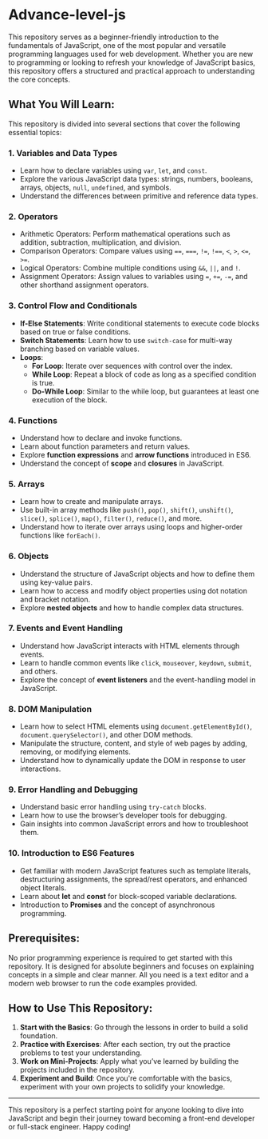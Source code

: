 # Advance-level-js

This repository serves as a beginner-friendly introduction to the fundamentals of JavaScript, one of the most popular and versatile programming languages used for web development. Whether you are new to programming or looking to refresh your knowledge of JavaScript basics, this repository offers a structured and practical approach to understanding the core concepts.

## What You Will Learn:
This repository is divided into several sections that cover the following essential topics:

### 1. **Variables and Data Types**
- Learn how to declare variables using `var`, `let`, and `const`.
- Explore the various JavaScript data types: strings, numbers, booleans, arrays, objects, `null`, `undefined`, and symbols.
- Understand the differences between primitive and reference data types.

### 2. **Operators**
- Arithmetic Operators: Perform mathematical operations such as addition, subtraction, multiplication, and division.
- Comparison Operators: Compare values using `==`, `===`, `!=`, `!==`, `<`, `>`, `<=`, `>=`.
- Logical Operators: Combine multiple conditions using `&&`, `||`, and `!`.
- Assignment Operators: Assign values to variables using `=`, `+=`, `-=`, and other shorthand assignment operators.

### 3. **Control Flow and Conditionals**
- **If-Else Statements**: Write conditional statements to execute code blocks based on true or false conditions.
- **Switch Statements**: Learn how to use `switch-case` for multi-way branching based on variable values.
- **Loops**:
  - **For Loop**: Iterate over sequences with control over the index.
  - **While Loop**: Repeat a block of code as long as a specified condition is true.
  - **Do-While Loop**: Similar to the while loop, but guarantees at least one execution of the block.

### 4. **Functions**
- Understand how to declare and invoke functions.
- Learn about function parameters and return values.
- Explore **function expressions** and **arrow functions** introduced in ES6.
- Understand the concept of **scope** and **closures** in JavaScript.

### 5. **Arrays**
- Learn how to create and manipulate arrays.
- Use built-in array methods like `push()`, `pop()`, `shift()`, `unshift()`, `slice()`, `splice()`, `map()`, `filter()`, `reduce()`, and more.
- Understand how to iterate over arrays using loops and higher-order functions like `forEach()`.

### 6. **Objects**
- Understand the structure of JavaScript objects and how to define them using key-value pairs.
- Learn how to access and modify object properties using dot notation and bracket notation.
- Explore **nested objects** and how to handle complex data structures.

### 7. **Events and Event Handling**
- Understand how JavaScript interacts with HTML elements through events.
- Learn to handle common events like `click`, `mouseover`, `keydown`, `submit`, and others.
- Explore the concept of **event listeners** and the event-handling model in JavaScript.

### 8. **DOM Manipulation**
- Learn how to select HTML elements using `document.getElementById()`, `document.querySelector()`, and other DOM methods.
- Manipulate the structure, content, and style of web pages by adding, removing, or modifying elements.
- Understand how to dynamically update the DOM in response to user interactions.

### 9. **Error Handling and Debugging**
- Understand basic error handling using `try-catch` blocks.
- Learn how to use the browser’s developer tools for debugging.
- Gain insights into common JavaScript errors and how to troubleshoot them.

### 10. **Introduction to ES6 Features**
- Get familiar with modern JavaScript features such as template literals, destructuring assignments, the spread/rest operators, and enhanced object literals.
- Learn about **let** and **const** for block-scoped variable declarations.
- Introduction to **Promises** and the concept of asynchronous programming.

## Prerequisites:
No prior programming experience is required to get started with this repository. It is designed for absolute beginners and focuses on explaining concepts in a simple and clear manner. All you need is a text editor and a modern web browser to run the code examples provided.

## How to Use This Repository:
1. **Start with the Basics**: Go through the lessons in order to build a solid foundation.
2. **Practice with Exercises**: After each section, try out the practice problems to test your understanding.
3. **Work on Mini-Projects**: Apply what you’ve learned by building the projects included in the repository.
4. **Experiment and Build**: Once you're comfortable with the basics, experiment with your own projects to solidify your knowledge.

---

This repository is a perfect starting point for anyone looking to dive into JavaScript and begin their journey toward becoming a front-end developer or full-stack engineer. Happy coding!
